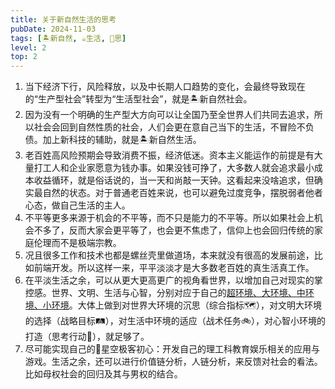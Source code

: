 ```yaml
---
title: 关于新自然生活的思考
pubDate: 2024-11-03
tags: [🏝新自然, ☕生活, 🤔思]
level: 2
top: 2
---
```


1. 当下经济下行，风险释放，以及中长期人口趋势的变化，会最终导致现在的“生产型社会”转型为“生活型社会”，就是🏝新自然社会。
2. 因为没有一个明确的生产型大方向可以让全国乃至全世界人们共同去追求，所以社会会回到自然性质的社会，人们会更在意自己当下的生活，不冒险不负债。加上新科技的辅助，就是🏝新自然生活。
3. 老百姓高风险预期会导致消费不振，经济低迷。资本主义能运作的前提是有大量打工人和企业家愿意为钱办事。如果没钱可挣了，大多数人就会追求最小成本收益循环，就是俗话说的，当一天和尚敲一天钟。这看起来没啥追求，但确实最自然的状态。对于普通老百姓来说，也可以避免过度竞争，摆脱弱者他者心态，做自己生活的主人。
4. 不平等更多来源于机会的不平等，而不只是能力的不平等。所以如果社会上机会不多了，反而大家会更平等了，也会更不焦虑了，信仰上也会回归传统的家庭伦理而不是极端宗教。
5. 况且很多工作和技术也都是螺丝壳里做道场，本来就没有很高的发展前途，比如前端开发。所以这样一来，平平淡淡才是大多数老百姓的真生活真工作。
6. 在平淡生活之余，可以从更大更高更广的视角看世界，以增加自己对现实的掌控感。世界、文明、生活与心智，分别对应于自己的[超环境、大环境、中环境、小环境](/xyy/20240921a)。大体上做到对世界大环境的沉思（综合指标🗺️），对文明大环境的选择（战略目标🛤），对生活中环境的适应（战术任务🚲），对心智小环境的打造（思考行动🧚），就足够了。
8. 尽可能实现自己的🌌星空极客初心：开发自己的理工科教育娱乐相关的应用与游戏。生活之余，还可以进行价值链分析，人链分析，来反馈对社会的看法。比如母权社会的回归及其与男权的结合。
